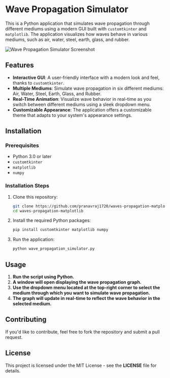 # Wave Propagation Simulator

This is a Python application that simulates wave propagation through different mediums using a modern GUI built with `customtkinter` and `matplotlib`. The application visualizes how waves behave in various mediums, such as air, water, steel, earth, glass, and rubber.

![Wave Propagation Simulator Screenshot](https://i.imgur.com/5MiPCF4_d.webp?maxwidth=760&fidelity=grand)

## Features

- **Interactive GUI**: A user-friendly interface with a modern look and feel, thanks to `customtkinter`.
- **Multiple Mediums**: Simulate wave propagation in six different mediums: Air, Water, Steel, Earth, Glass, and Rubber.
- **Real-Time Animation**: Visualize wave behavior in real-time as you switch between different mediums using a sleek dropdown menu.
- **Customizable Appearance**: The application offers a customizable theme that adapts to your system's appearance settings.

## Installation

### Prerequisites

- Python 3.0 or later
- `customtkinter`
- `matplotlib`
- `numpy`

### Installation Steps

1. Clone this repository:

   ```bash
   git clone https://github.com/pranavraj1720/waves-propagation-matplotlib.git
   cd waves-propagation-matplotlib

2. Install the required Python packages:

   ```bash
   pip install customtkinter matplotlib numpy
   
3. Run the application:

   ```bash
   python wave_propagation_simulator.py
   ```

## Usage

1. **Run the script using Python.**
2. **A window will open displaying the wave propagation graph.**
3. **Use the dropdown menu located at the top-right corner to select the medium through which you want to simulate wave propagation.**
4. **The graph will update in real-time to reflect the wave behavior in the selected medium.**

## Contributing

If you'd like to contribute, feel free to fork the repository and submit a pull request.

## License
This project is licensed under the MIT License - see the **LICENSE** file for details.




